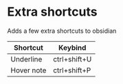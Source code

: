 # Extra shortcuts

Adds a few extra shortcuts to obsidian

| Shortcut   | Keybind      |
| ---------- | ------------ |
| Underline  | ctrl+shift+U |
| Hover note | ctrl+shift+P |
